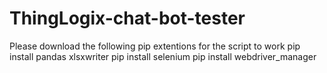 # ThingLogix-chat-bot-tester
Please download the following pip extentions for the script to work
pip install pandas xlsxwriter
pip install selenium
pip install webdriver_manager
